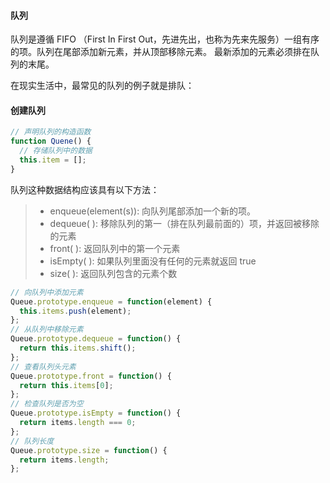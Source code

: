 #### 队列

队列是遵循 FIFO （First In First Out，先进先出，也称为先来先服务）一组有序的项。队列在尾部添加新元素，并从顶部移除元素。
最新添加的元素必须排在队列的末尾。

在现实生活中，最常见的队列的例子就是排队：

#### 创建队列

```js
// 声明队列的构造函数
function Quene() {
  // 存储队列中的数据
  this.item = [];
}
```

队列这种数据结构应该具有以下方法：

> - enqueue(element(s)): 向队列尾部添加一个新的项。
> - dequeue( ): 移除队列的第一（排在队列最前面的）项，并返回被移除的元素
> - front( ): 返回队列中的第一个元素
> - isEmpty( ): 如果队列里面没有任何的元素就返回 true
> - size( ): 返回队列包含的元素个数

```js
// 向队列中添加元素
Queue.prototype.enqueue = function(element) {
  this.items.push(element);
};
// 从队列中移除元素
Queue.prototype.dequeue = function() {
  return this.items.shift();
};
// 查看队列头元素
Queue.prototype.front = function() {
  return this.items[0];
};
// 检查队列是否为空
Queue.prototype.isEmpty = function() {
  return items.length === 0;
};
// 队列长度
Queue.prototype.size = function() {
  return items.length;
};
```
